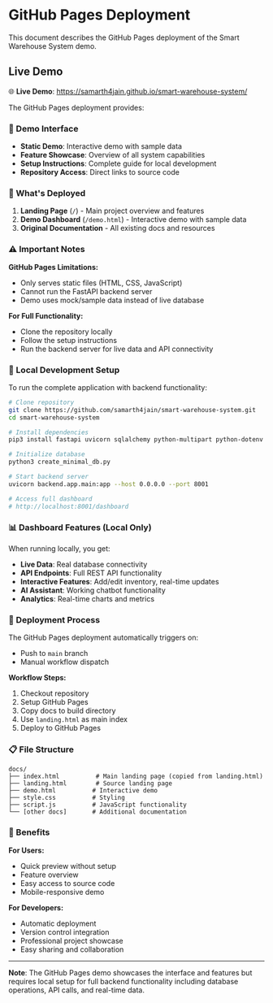 # GitHub Pages Deployment

This document describes the GitHub Pages deployment of the Smart Warehouse System demo.

## Live Demo

🌐 **Live Demo**: https://samarth4jain.github.io/smart-warehouse-system/

The GitHub Pages deployment provides:

### 📱 Demo Interface
- **Static Demo**: Interactive demo with sample data
- **Feature Showcase**: Overview of all system capabilities
- **Setup Instructions**: Complete guide for local development
- **Repository Access**: Direct links to source code

### 🚀 What's Deployed

1. **Landing Page** (`/`) - Main project overview and features
2. **Demo Dashboard** (`/demo.html`) - Interactive demo with sample data
3. **Original Documentation** - All existing docs and resources

### ⚠️ Important Notes

**GitHub Pages Limitations:**
- Only serves static files (HTML, CSS, JavaScript)
- Cannot run the FastAPI backend server
- Demo uses mock/sample data instead of live database

**For Full Functionality:**
- Clone the repository locally
- Follow the setup instructions
- Run the backend server for live data and API connectivity

### 🔧 Local Development Setup

To run the complete application with backend functionality:

```bash
# Clone repository
git clone https://github.com/samarth4jain/smart-warehouse-system.git
cd smart-warehouse-system

# Install dependencies
pip3 install fastapi uvicorn sqlalchemy python-multipart python-dotenv jinja2 aiofiles

# Initialize database
python3 create_minimal_db.py

# Start backend server
uvicorn backend.app.main:app --host 0.0.0.0 --port 8001

# Access full dashboard
# http://localhost:8001/dashboard
```

### 📊 Dashboard Features (Local Only)

When running locally, you get:
- **Live Data**: Real database connectivity
- **API Endpoints**: Full REST API functionality
- **Interactive Features**: Add/edit inventory, real-time updates
- **AI Assistant**: Working chatbot functionality
- **Analytics**: Real-time charts and metrics

### 🔄 Deployment Process

The GitHub Pages deployment automatically triggers on:
- Push to `main` branch
- Manual workflow dispatch

**Workflow Steps:**
1. Checkout repository
2. Setup GitHub Pages
3. Copy docs to build directory
4. Use `landing.html` as main index
5. Deploy to GitHub Pages

### 📋 File Structure

```
docs/
├── index.html          # Main landing page (copied from landing.html)
├── landing.html        # Source landing page
├── demo.html          # Interactive demo
├── style.css          # Styling
├── script.js          # JavaScript functionality
└── [other docs]       # Additional documentation
```

### 🌟 Benefits

**For Users:**
- Quick preview without setup
- Feature overview
- Easy access to source code
- Mobile-responsive demo

**For Developers:**
- Automatic deployment
- Version control integration
- Professional project showcase
- Easy sharing and collaboration

---

**Note**: The GitHub Pages demo showcases the interface and features but requires local setup for full backend functionality including database operations, API calls, and real-time data.
